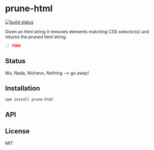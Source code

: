 # prune-html
[![build status](https://secure.travis-ci.org/thlorenz/prune-html.png)](http://travis-ci.org/thlorenz/prune-html)

Given an html string it removes elements matching CSS selector(s) and returns the pruned html string.

```js
// TODO
```

## Status

Nix, Nada, Nichevo, Nothing --> go away!
## Installation

    npm install prune-html

## API


## License

MIT
